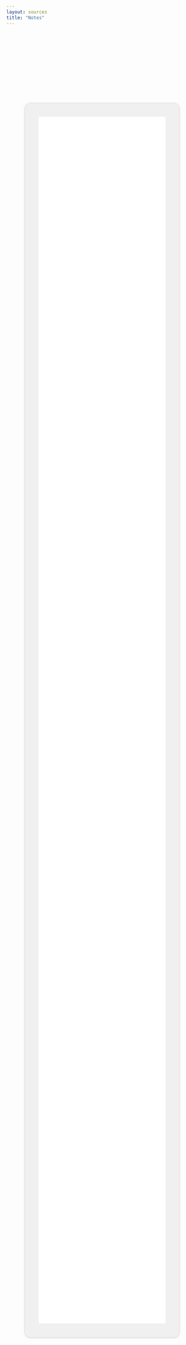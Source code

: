 ```yaml
---
layout: sources
title: "Notes"
---
```

<style>
  .content {
    margin: 5vh 5vw;
    padding: 20px;
    background-color: #f0f0f0; /* Light background */
    color: #333; /* Dark text for contrast (initially) */
    border-radius: 15px;
    border: 1px solid #ddd; /* Subtle border */
    box-shadow: 0 2px 5px rgba(0, 0, 0, 0.1); /* Soft shadow */
  }

  .content iframe {
    height: 80vh;
    width: 100%;
    border: none;
    background-color: #f0f0f0; /* White iframe background */
    color: #333; /* Default text color within iframe (if it listens now) */
    font-family: 'Courier New', monospace;
    font-weight: 400;
    padding: 1rem;
    box-sizing: border-box;
  }
</style>

<div class="content">
  <iframe src="{{"basic.txt" | relative_url}}" frameborder="0"></iframe>
</div>

<canvas id="canvas"></canvas>
<script type="text/javascript" src="./assets/scripts/canvas.js" charset="utf-8"></script>
